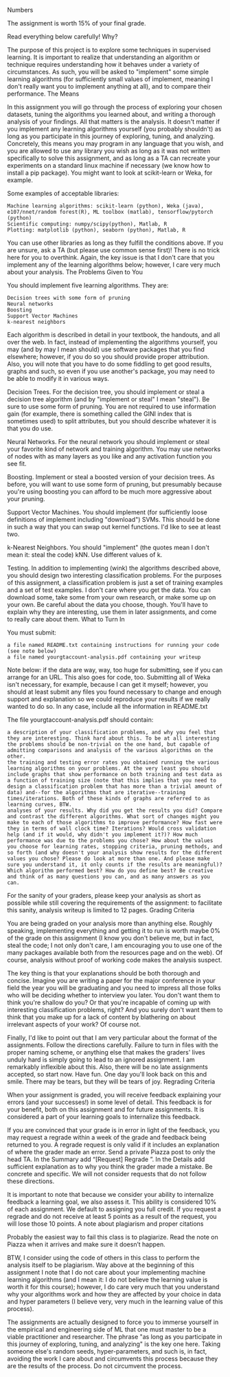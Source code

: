 Numbers

The assignment is worth 15% of your final grade.

Read everything below carefully!
Why?

The purpose of this project is to explore some techniques in supervised learning. It is important to realize that understanding an algorithm or technique requires understanding how it behaves under a variety of circumstances. As such, you will be asked to "implement" some simple learning algorithms (for sufficiently small values of implement, meaning I don't really want you to implement anything at all), and to compare their performance.
The Means

In this assignment you will go through the process of exploring your chosen datasets, tuning the algorithms you learned about, and writing a thorough analysis of your findings. All that matters is the analysis. It doesn't matter if you implement any learning algorithms yourself (you probably shouldn't) as long as you participate in this journey of exploring, tuning, and analyzing. Concretely, this means you may program in any language that you wish, and you are allowed to use any library you wish as long as it was not written specifically to solve this assignment, and as long as a TA can recreate your experiments on a standard linux machine if necessary (we know how to install a pip package). You might want to look at scikit-learn or Weka, for example.

Some examples of acceptable libraries:

    Machine learning algorithms: scikit-learn (python), Weka (java), e107/nnet/random forest(R), ML toolbox (matlab), tensorflow/pytorch (python)
    Scientific computing: numpy/scipy(python), Matlab, R
    Plotting: matplotlib (python), seaborn (python), Matlab, R

You can use other libraries as long as they fulfill the conditions above. If you are unsure, ask a TA (but please use common sense first)! There is no trick here for you to overthink. Again, the key issue is that I don't care that you implement any of the learning algorithms below; however, I care very much about your analysis.
The Problems Given to You

You should implement five learning algorithms. They are:

    Decision trees with some form of pruning
    Neural networks
    Boosting
    Support Vector Machines
    k-nearest neighbors

Each algorithm is described in detail in your textbook, the handouts, and all over the web. In fact, instead of implementing the algorithms yourself, you may (and by may I mean should) use software packages that you find elsewhere; however, if you do so you should provide proper attribution. Also, you will note that you have to do some fiddling to get good results, graphs and such, so even if you use another's package, you may need to be able to modify it in various ways.

Decision Trees. For the decision tree, you should implement or steal a decision tree algorithm (and by "implement or steal" I mean "steal"). Be sure to use some form of pruning. You are not required to use information gain (for example, there is something called the GINI index that is sometimes used) to split attributes, but you should describe whatever it is that you do use.

Neural Networks. For the neural network you should implement or steal your favorite kind of network and training algorithm. You may use networks of nodes with as many layers as you like and any activation function you see fit.

Boosting. Implement or steal a boosted version of your decision trees. As before, you will want to use some form of pruning, but presumably because you're using boosting you can afford to be much more aggressive about your pruning.

Support Vector Machines. You should implement (for sufficiently loose definitions of implement including "download") SVMs. This should be done in such a way that you can swap out kernel functions. I'd like to see at least two.

k-Nearest Neighbors. You should "implement" (the quotes mean I don't mean it: steal the code) kNN. Use different values of k.

Testing. In addition to implementing (wink) the algorithms described above, you should design two interesting classification problems. For the purposes of this assignment, a classification problem is just a set of training examples and a set of test examples. I don't care where you get the data. You can download some, take some from your own research, or make some up on your own. Be careful about the data you choose, though. You'll have to explain why they are interesting, use them in later assignments, and come to really care about them.
What to Turn In

You must submit:

    a file named README.txt containing instructions for running your code (see note below)
    a file named yourgtaccount-analysis.pdf containing your writeup

Note below: if the data are way, way, too huge for submitting, see if you can arrange for an URL. This also goes for code, too. Submitting all of Weka isn't necessary, for example, because I can get it myself; however, you should at least submit any files you found necessary to change and enough support and explanation so we could reproduce your results if we really wanted to do so. In any case, include all the information in README.txt

The file yourgtaccount-analysis.pdf should contain:

    a description of your classification problems, and why you feel that they are interesting. Think hard about this. To be at all interesting the problems should be non-trivial on the one hand, but capable of admitting comparisons and analysis of the various algorithms on the other.
    the training and testing error rates you obtained running the various learning algorithms on your problems. At the very least you should include graphs that show performance on both training and test data as a function of training size (note that this implies that you need to design a classification problem that has more than a trivial amount of data) and--for the algorithms that are iterative--training times/iterations. Both of these kinds of graphs are referred to as learning curves, BTW.
    analyses of your results. Why did you get the results you did? Compare and contrast the different algorithms. What sort of changes might you make to each of those algorithms to improve performance? How fast were they in terms of wall clock time? Iterations? Would cross validation help (and if it would, why didn't you implement it?)? How much performance was due to the problems you chose? How about the values you choose for learning rates, stopping criteria, pruning methods, and so forth (and why doesn't your analysis show results for the different values you chose? Please do look at more than one. And please make sure you understand it, it only counts if the results are meaningful)? Which algorithm performed best? How do you define best? Be creative and think of as many questions you can, and as many answers as you can.

For the sanity of your graders, please keep your analysis as short as possible while still covering the requirements of the assignment: to facilitate this sanity, analysis writeup is limited to 12 pages.
Grading Criteria

You are being graded on your analysis more than anything else. Roughly speaking, implementing everything and getting it to run is worth maybe 0% of the grade on this assignment (I know you don't believe me, but in fact, steal the code; I not only don't care, I am encouraging you to use one of the many packages available both from the resources page and on the web). Of course, analysis without proof of working code makes the analysis suspect.

The key thing is that your explanations should be both thorough and concise. Imagine you are writing a paper for the major conference in your field the year you will be graduating and you need to impress all those folks who will be deciding whether to interview you later. You don't want them to think you're shallow do you? Or that you're incapable of coming up with interesting classification problems, right? And you surely don't want them to think that you make up for a lack of content by blathering on about irrelevant aspects of your work? Of course not.

Finally, I'd like to point out that I am very particular about the format of the assignments. Follow the directions carefully. Failure to turn in files with the proper naming scheme, or anything else that makes the graders' lives unduly hard is simply going to lead to an ignored assignment. I am remarkably inflexible about this. Also, there will be no late assignments accepted, so start now. Have fun. One day you'll look back on this and smile. There may be tears, but they will be tears of joy.
Regrading Criteria

When your assignment is graded, you will receive feedback explaining your errors (and your successes!) in some level of detail. This feedback is for your benefit, both on this assignment and for future assignments. It is considered a part of your learning goals to internalize this feedback.

If you are convinced that your grade is in error in light of the feedback, you may request a regrade within a week of the grade and feedback being returned to you. A regrade request is only valid if it includes an explanation of where the grader made an error. Send a private Piazza post to only the head TA. In the Summary add “[Request] Regrade <whichever assignment>”. In the Details add sufficient explanation as to why you think the grader made a mistake. Be concrete and specific. We will not consider requests that do not follow these directions.

It is important to note that because we consider your ability to internalize feedback a learning goal, we also assess it. This ability is considered 10% of each assignment. We default to assigning you full credit. If you request a regrade and do not receive at least 5 points as a result of the request, you will lose those 10 points.
A note about plagiarism and proper citations

Probably the easiest way to fail this class is to plagiarize. Read the note on Piazza when it arrives and make sure it doesn’t happen.

BTW, I consider using the code of others in this class to perform the analysis itself to be plagiarism. Way above at the beginning of this assignment I note that I do not care about your implementing machine learning algorithms (and I mean it: I do not believe the learning value is worth it for this course); however, I do care very much that you understand why your algorithms work and how they are affected by your choice in data and hyper parameters (I believe very, very much in the learning value of this process).

The assignments are actually designed to force you to immerse yourself in the empirical and engineering side of ML that one must master to be a viable practitioner and researcher. The phrase "as long as you participate in this journey of exploring, tuning, and analyzing" is the key one here. Taking someone else's random seeds, hyper-parameters, and such is, in fact, avoiding the work I care about and circumvents this process because they are the results of the process. Do not circumvent the process.